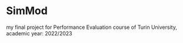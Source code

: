 # SimMod

my final project for Performance Evaluation course of Turin University, academic year: 2022/2023
